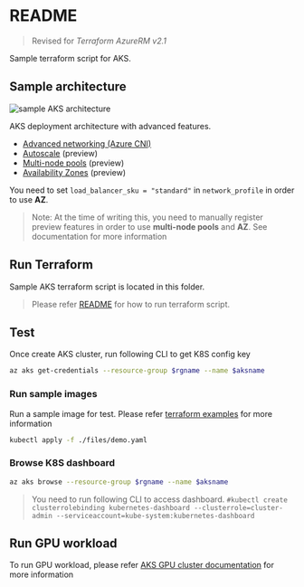 # README

> Revised for _Terraform AzureRM v2.1_

Sample terraform script for AKS.

## Sample architecture

![sample AKS architecture](../images/terraform_aks.png)

AKS deployment architecture with advanced features.
- [Advanced networking (Azure CNI)](https://docs.microsoft.com/en-us/azure/aks/configure-azure-cni)
- [Autoscale](https://docs.microsoft.com/en-us/azure/aks/cluster-autoscaler) (preview)
- [Multi-node pools](https://docs.microsoft.com/en-us/azure/aks/use-multiple-node-pools) (preview)
- [Availability Zones](https://docs.microsoft.com/en-us/azure/aks/availability-zones) (preview)

You need to set `load_balancer_sku = "standard"` in `network_profile` in order to use __AZ__.

> Note: At the time of writing this, you need to manually register preview features in order to use __multi-node pools__ and __AZ__. See documentation for more information


## Run Terraform

Sample AKS terraform script is located in this folder.

> Please refer [README](./../README.md) for how to run terraform script.

## Test

Once create AKS cluster, run following CLI to get K8S config key

```bash
az aks get-credentials --resource-group $rgname --name $aksname
```

### Run sample images

Run a sample image for test. Please refer [terraform examples](https://github.com/terraform-providers/terraform-provider-azurerm/tree/master/examples/kubernetes) for more information

```bash
kubectl apply -f ./files/demo.yaml
```

### Browse K8S dashboard

```bash
az aks browse --resource-group $rgname --name $aksname
```

> You need to run following CLI to access dashboard. `#kubectl create clusterrolebinding kubernetes-dashboard --clusterrole=cluster-admin --serviceaccount=kube-system:kubernetes-dashboard`

## Run GPU workload

To run GPU workload, please refer [AKS GPU cluster documentation](https://docs.microsoft.com/en-us/azure/aks/gpu-cluster) for more information
